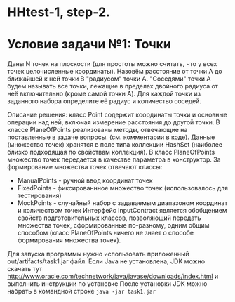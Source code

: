# HHtest-1, step-2.

# Условие задачи №1: Точки
Даны N точек на плоскости (для простоты можно считать, что у всех точек целочисленные координаты).
Назовём расстояние от точки A до ближайшей к ней точки B "радиусом" точки A. "Соседями" точки A будем называть все точки,
 лежащие в пределах двойного радиуса от неё включительно (кроме самой точки A).
Для каждой точки из заданного набора определите её радиус и количество соседей.

Описание решения: класс Point содержит координаты точки и основные операции над ней, включая измерение расстояния до
 другой точки. В классе PlaneOfPoints реализованы методы, отвечающие на поставленные в задаче вопросы. (см. комментарии
 в коде). Данные (множество точек) хранятся в поле типа коллекции HashSet (наиболее близко подходящая по свойствам
 коллекция). В класс PlaneOfPoints множество точек передается в качестве параметра в конструктор. За формирование
 множества точек отвечают классы:
  - ManualPoints - ручной ввод координат точек
  - FixedPoints  - фиксированнное множество точек (использовалось для тестирования)
  - MockPoints   - случайный набор с задаваемым диапазоном координат и количеством точек
 Интерфейс InputContract является обобщением свойств подготовительных классов, позволяющий передать множества точек,
 сформированные по-разному, одним общим способом (класс PlaneOfPoints ничего не знает о способе формирования множества
 точек).

Для запуска программы нужно использовать приложенный out/artifacts/task1.jar файл. Если Java не установлена, JDK можно скачать тут
http://www.oracle.com/technetwork/java/javase/downloads/index.html и выполнить инструкции по установке
После установки JDK можно набрать в командной строке
```java -jar task1.jar```
